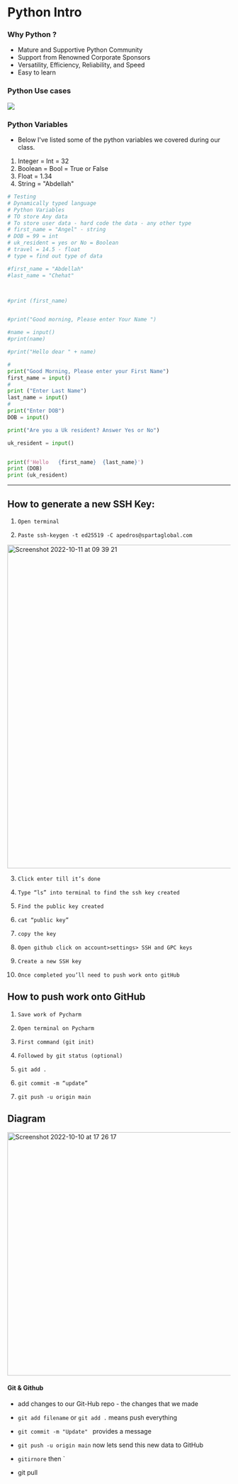 # Python Intro

### Why Python ?


- Mature and Supportive Python Community
-  Support from Renowned Corporate Sponsors
- Versatility, Efficiency, Reliability, and Speed
- Easy to learn


### Python Use cases
![](../../Desktop/python-use-cases-7.jpg)

### Python Variables 

- Below I've listed some of the python variables we covered during our class.

1. Integer = Int = 32
2. Boolean = Bool = True or False 
3. Float = 1.34 
4. String = "Abdellah"



``` Python
# Testing
# Dynamically typed language
# Python Variables
# TO store Any data
# To store user data - hard code the data - any other type
# first_name = "Angel" - string
# DOB = 99 = int
# uk_resident = yes or No = Boolean
# travel = 14.5 - float
# type = find out type of data

#first_name = "Abdellah"
#last_name = "Chehat"



#print (first_name)


#print("Good morning, Please enter Your Name ")

#name = input()
#print(name)

#print("Hello dear " + name)

#
print("Good Morning, Please enter your First Name")
first_name = input()
#
print ("Enter Last Name")
last_name = input()
#
print("Enter DOB")
DOB = input()

print("Are you a Uk resident? Answer Yes or No")

uk_resident = input()


print(f'Hello   {first_name}  {last_name}')
print (DOB)
print (uk_resident)

```


------------

## How to generate a new SSH Key:
 
1.     Open terminal 
 
2.     Paste ssh-keygen -t ed25519 -C apedros@spartaglobal.com

<img width="730" alt="Screenshot 2022-10-11 at 09 39 21" src="https://user-images.githubusercontent.com/115224560/195042103-c2b0b2db-b514-4461-968f-0f944438a3b5.png">
 
3.     Click enter till it’s done 
 
4.     Type “ls” into terminal to find the ssh key created 
 
5.     Find the public key created 
 
6.     cat “public key” 
 
7.     copy the key 
 
8.     Open github click on account>settings> SSH and GPC keys 
 
9.     Create a new SSH key 

10.     Once completed you’ll need to push work onto gitHub
 
 
## How to push work onto GitHub
 
 
1.     Save work of Pycharm 
2.     Open terminal on Pycharm
3.     First command (git init)
4.     Followed by git status (optional)
5.     git add . 
6.     git commit -m “update”
7.     git push -u origin main


## Diagram
<img width="549" alt="Screenshot 2022-10-10 at 17 26 17" src="https://user-images.githubusercontent.com/115224560/194913067-057a52f9-b198-4fdf-936d-c2d4758d6b1e.png">

#### Git & Github 
- add changes to our Git-Hub repo - the changes that we made 

- `git add filename` or `git add .` means push everything
- ``git commit -m "Update" ``  provides  a message 
- `git push -u origin main` now lets send this new data to GitHub 
- ``gitirnore`` then `




- git pull 
